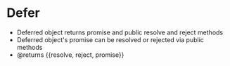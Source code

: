 # Defer

 * Deferred object returns promise and public resolve and reject methods
 * Deferred object's promise can be resolved or rejected via public methods
 * @returns {{resolve, reject, promise}}
